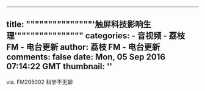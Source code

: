 
---
title: """""""""""""""'触屏科技影响生理'"""""""""""""""
categories: 
    - 音视频
    - 荔枝 FM - 电台更新
author: 荔枝 FM - 电台更新
comments: false
date: Mon, 05 Sep 2016 07:14:22 GMT
thumbnail: ''
---

<div>   
via. FM295002 科学不无聊  
</div>
            